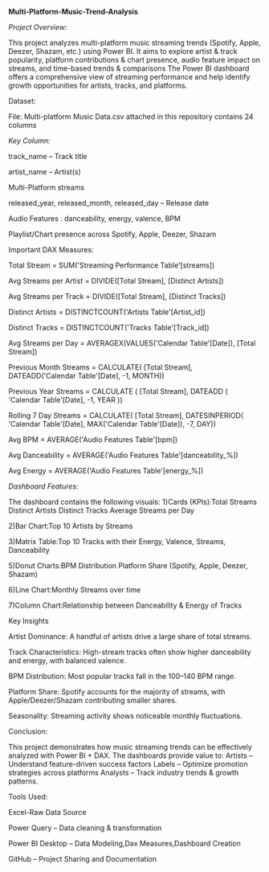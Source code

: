 
 **Multi-Platform-Music-Trend-Analysis**
 
*Project Overview:*

This project analyzes multi-platform music streaming trends (Spotify, Apple, Deezer, Shazam, etc.) using Power BI.
It aims to explore artist & track popularity, platform contributions & chart presence, audio feature impact on streams, and time-based trends & comparisons
The Power BI dashboard offers a comprehensive view of streaming performance and help identify growth opportunities for artists, tracks, and platforms.

Dataset:

File: Multi-platform Music Data.csv attached in this repository contains 24 columns

*Key Column:*

 track_name – Track title
 
 artist_name – Artist(s)
 
 Multi-Platform streams
 
 released_year, released_month, released_day – Release date
 
 Audio Features : danceability, energy, valence, BPM
 
 Playlist/Chart presence across Spotify, Apple, Deezer, Shazam

Important DAX Measures:

Total Stream = SUM('Streaming Performance Table'[streams])

Avg Streams per Artist = DIVIDE([Total Stream], [Distinct Artists])

Avg Streams per Track = DIVIDE([Total Stream], [Distinct Tracks]) 

Distinct Artists = DISTINCTCOUNT('Artists Table'[Artist_id])

Distinct Tracks = DISTINCTCOUNT('Tracks Table'[Track_id])

Avg Streams per Day = AVERAGEX(VALUES('Calendar Table'[Date]), [Total Stream])

Previous Month Streams = 
CALCULATE(
    [Total Stream],
    DATEADD('Calendar Table'[Date], -1, MONTH))
    
Previous Year Streams = 
CALCULATE (
    [Total Stream],
    DATEADD ( 'Calendar Table'[Date], -1, YEAR ))
    
 Rolling 7 Day Streams = 
CALCULATE(
    [Total Stream],
    DATESINPERIOD(
        'Calendar Table'[Date],
        MAX('Calendar Table'[Date]),
        -7,
        DAY))

   Avg BPM = AVERAGE('Audio Features Table'[bpm])

   Avg Danceability = AVERAGE('Audio Features Table'[danceability_%])

   Avg Energy = AVERAGE('Audio Features Table'[energy_%])


 *Dashboard Features:*

The dashboard contains the following visuals:
 1}Cards (KPIs):Total Streams
             Distinct Artists
             Distinct Tracks
            Average Streams per Day
            
 2)Bar Chart:Top 10 Artists by Streams
 
 3)Matrix Table:Top 10 Tracks with their Energy, Valence, Streams, Danceability
 
 5)Donut Charts:BPM Distribution
               Platform Share (Spotify, Apple, Deezer, Shazam)
               
 6)Line Chart:Monthly Streams over time
 
7)Column Chart:Relationship between Danceability & Energy of Tracks

 Key Insights
 
 Artist Dominance: A handful of artists drive a large share of total streams.
 
 Track Characteristics: High-stream tracks often show higher danceability and energy, with balanced valence.
 
 BPM Distribution: Most popular tracks fall in the 100–140 BPM range.
 
 Platform Share: Spotify accounts for the majority of streams, with Apple/Deezer/Shazam contributing smaller shares.
 
 Seasonality: Streaming activity shows noticeable monthly fluctuations.

Conclusion:

This project demonstrates how music streaming trends can be effectively analyzed with Power BI + DAX.
The dashboards provide value to:
Artists – Understand feature-driven success factors
Labels – Optimize promotion strategies across platforms
Analysts – Track industry trends & growth patterns.

Tools Used:

Excel-Raw Data Source

Power Query – Data cleaning & transformation

Power BI Desktop – Data Modeling,Dax Measures,Dashboard Creation

GitHub – Project Sharing and Documentation

